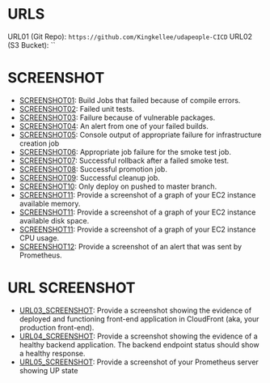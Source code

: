 # URLS

URL01 (Git Repo): `https://github.com/Kingkellee/udapeople-CICD`
URL02 (S3 Bucket): ``

# SCREENSHOT

- [SCREENSHOT01](screenshot/SC-01.png): Build Jobs that failed because of compile errors.
- [SCREENSHOT02](screenshot/SC-02.png): Failed unit tests.
- [SCREENSHOT03](screenshot/SC-03.png): Failure because of vulnerable packages.
- [SCREENSHOT04](screenshot/SC-04.png): An alert from one of your failed builds.
- [SCREENSHOT05](screenshot/SC-05.png): Console output of appropriate failure for infrastructure creation job
- [SCREENSHOT06](screenshot/SC-06.png): Appropriate job failure for the smoke test job.
- [SCREENSHOT07](screenshot/SC-07.png): Successful rollback after a failed smoke test.
- [SCREENSHOT08](screenshot/SC-08.png): Successful promotion job.
- [SCREENSHOT09](screenshot/SC-09.png): Successful cleanup job.
- [SCREENSHOT10](screenshot/SC-10.png): Only deploy on pushed to master branch.
- [SCREENSHOT11](screenshot/SC-11.1.png): Provide a screenshot of a graph of your EC2 instance available memory.
- [SCREENSHOT11](screenshot/SC-11.2.png): Provide a screenshot of a graph of your EC2 instance available disk space.
- [SCREENSHOT11](screenshot/SC-11.3.png): Provide a screenshot of a graph of your EC2 instance CPU usage.
- [SCREENSHOT12](screenshot/SC-12.png): Provide a screenshot of an alert that was sent by Prometheus.

# URL SCREENSHOT

- [URL03_SCREENSHOT](screenshot/URL-03.png): Provide a screenshot showing the evidence of deployed and functioning front-end application in CloudFront (aka, your production front-end).
- [URL04_SCREENSHOT](screenshot/URL-04.png): Provide a screenshot showing the evidence of a healthy backend application. The backend endpoint status should show a healthy response.
- [URL05_SCREENSHOT](screenshot/URL-05.png): Provide a screenshot of your Prometheus server showing UP state
